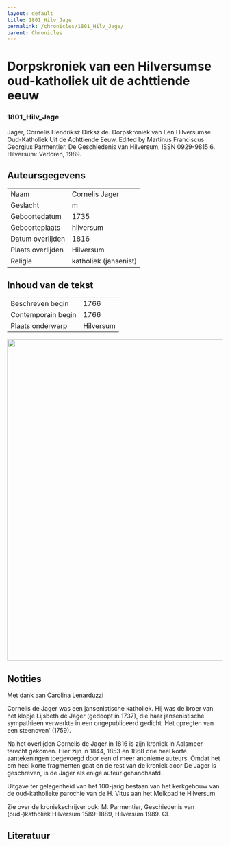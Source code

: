 ```yaml
---
layout: default
title: 1801_Hilv_Jage
permalink: /chronicles/1801_Hilv_Jage/
parent: Chronicles
--- 
```



# Dorpskroniek van een Hilversumse oud-katholiek uit de achttiende eeuw 

### 1801_Hilv_Jage 

Jager, Cornelis Hendriksz Dirksz de. Dorpskroniek van Een Hilversumse Oud-Katholiek Uit de Achttiende Eeuw. Edited by Martinus Franciscus Georgius Parmentier. De Geschiedenis van Hilversum, ISSN 0929-9815 6. Hilversum: Verloren, 1989. 

## Auteursgegevens 

| | | 
| --------------- | --------------- | 
| Naam | Cornelis Jager | 
| Geslacht | m | 
| Geboortedatum | 1735 | 
| Geboorteplaats | hilversum | 
| Datum overlijden | 1816 | 
| Plaats overlijden | Hilversum | 
| Religie | katholiek (jansenist) | 

## Inhoud van de tekst 

| | | 
| --------------- | --------------- | 
| Beschreven begin | 1766 | 
| Contemporain begin | 1766 | 
| Plaats onderwerp | Hilversum | 

[<img src="..\..\barplots_chronicles\1801_Hilv_Jage.jpg" width="750"/>](..\..\barplots_chronicles\1801_Hilv_Jage.jpg) 

## Notities 

Met dank aan Carolina Lenarduzzi

Cornelis de Jager was een jansenistische katholiek. Hij was de broer van het
klopje Lijsbeth de Jager (gedoopt in 1737), die haar jansenistische
sympathieen verwerkte in een ongepubliceerd gedicht ‘Het opregten van een
steenoven’  (1759).

Na het overlijden Cornelis de Jager in 1816 is zijn kroniek in Aalsmeer
terecht gekomen. Hier zijn in 1844, 1853 en 1868 drie heel korte aantekeningen
toegevoegd door een of meer anonieme auteurs. Omdat het om heel korte
fragmenten gaat en  de rest van de kroniek door De Jager is geschreven, is de
Jager als enige auteur gehandhaafd.



Uitgave ter gelegenheid van het 100-jarig bestaan van het kerkgebouw van de
oud-katholieke parochie van de H. Vitus aan het Melkpad te Hilversum



Zie over de kroniekschrijver ook: M. Parmentier, Geschiedenis van
(oud-)katholiek Hilversum 1589-1889, Hilversum 1989. CL



## Literatuur 

